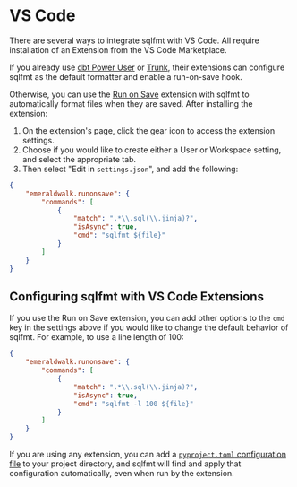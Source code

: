 # VS Code

There are several ways to integrate sqlfmt with VS Code. All require installation of an Extension from the VS Code Marketplace.

If you already use [dbt Power User](./dbt-power-user.md) or [Trunk](./trunk.md), their extensions can configure sqlfmt as the default formatter and enable a run-on-save hook.

Otherwise, you can use the [Run on Save](https://marketplace.visualstudio.com/items?itemName=emeraldwalk.RunOnSave) extension with sqlfmt to automatically format files when they are saved. After installing the extension:

1. On the extension's page, click the gear icon to access the extension settings.
2. Choose if you would like to create either a User or Workspace setting, and select the appropriate tab. 
3. Then select "Edit in `settings.json`", and add the following:

```JSON title=settings.json
{
    "emeraldwalk.runonsave": {
        "commands": [
            {
                "match": ".*\\.sql(\\.jinja)?",
                "isAsync": true,
                "cmd": "sqlfmt ${file}"
            }
        ]
    }
}
```

## Configuring sqlfmt with VS Code Extensions
If you use the Run on Save extension, you can add other options to the `cmd` key in the settings above if you would like to change the default behavior of sqlfmt. For example, to use a line length of 100:

```JSON title=settings.json
{
    "emeraldwalk.runonsave": {
        "commands": [
            {
                "match": ".*\\.sql(\\.jinja)?",
                "isAsync": true,
                "cmd": "sqlfmt -l 100 ${file}"
            }
        ]
    }
}
```

If you are using any extension, you can add a [`pyproject.toml` configuration file](../getting-started/configuring-sqlfmt.md#using-a-pyprojecttoml-file) to your project directory, and sqlfmt will find and apply that configuration automatically, even when run by the extension.
